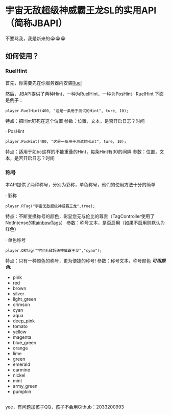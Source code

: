 # 宇宙无敌超级神威霸王龙SL的实用API（简称JBAPI）

不要骂我，我是新来的😭😭😭

## 如何使用？
### RuelHint
首先，你需要先在你服务器内安装[Ruel](https:/github.com/Ruemena/RueI)

然后，JBAPI提供了两种Hint，一种为RuelHint，一种为PosHint
· RuelHint
下面是例子：
```
player.RuelHint(400, "这是一条用于测试的Hint", ture, 10);
```
特点：把Hint钉死在这个位置
参数：位置，文本，是否开启日志？时间

· PosHint
```
player.PosHint(400, "这是一条用于测试的Hint", ture, 10);
```
特点：适用于如bc这样的不能重叠的Hint，每条Hint有30的间隔
参数：位置，文本，是否开启日志？时间

### 称号
本API提供了两种称号，分别为彩称，单色称号，他们的使用方法十分的简单

· 彩称
```
player.RTag("宇宙无敌超级神威霸王龙",true);
```
特点：不断变换称号的颜色，彰显您无与伦比的尊贵（TagController使用了NotIntense的[RainbowTags](https://github.com/NotIntense/RainbowTags)）
参数：称号文本，是否启用（如果不启用则默认为红色）

· 单色称号
```
player.ORTag("宇宙无敌超级神威霸王龙","cyam");
```
特点：只有一种颜色的称号，更为便捷的称号!
参数：称号文本，称号颜色
***可用颜色:***
* pink
* red
* brown
* silver
* light_green
* crimson
* cyan
* aqua
* deep_pink
* tomato
* yellow
* magenta
* blue_green
* orange
* lime
* green
* emerald
* carmine
* nickel
* mint
* army_green
* pumpkin
##
yee，有问题加孩子QQ，孩子不会用Github：2033200993
